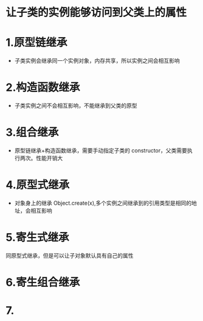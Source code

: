 # 让子类的实例能够访问到父类上的属性

# 1.原型链继承

- 子类实例会继承同一个实例对象，内存共享，所以实例之间会相互影响

# 2.构造函数继承

- 子类实例之间不会相互影响，不能继承到父类的原型

# 3.组合继承

- 原型链继承+构造函数继承，需要手动指定子类的 constructor，父类需要执行两次。性能开销大

# 4.原型式继承

- 对象身上的继承
  Object.create(x),多个实例之间继承到的引用类型是相同的地址，会相互影响

# 5.寄生式继承

同原型式继承，但是可以让子对象默认具有自己的属性

# 6.寄生组合继承

# 7.